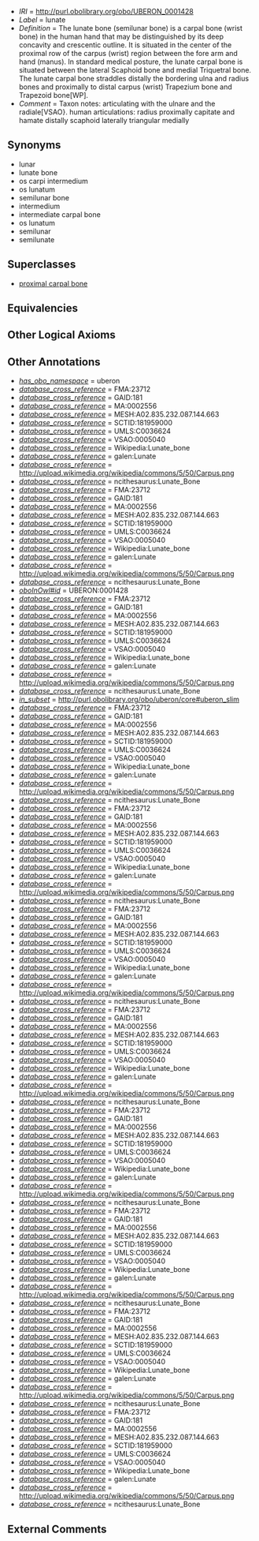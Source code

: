  * *IRI* = http://purl.obolibrary.org/obo/UBERON_0001428
 * *Label* = lunate
 * *Definition* = The lunate bone (semilunar bone) is a carpal bone (wrist bone) in the human hand that may be distinguished by its deep concavity and crescentic outline. It is situated in the center of the proximal row of the carpus (wrist) region between the fore arm and hand (manus). In standard medical posture, the lunate carpal bone is situated between the lateral Scaphoid bone and medial Triquetral bone. The lunate carpal bone straddles distally the bordering ulna and radius bones and proximally to distal carpus (wrist) Trapezium bone and Trapezoid bone[WP].
 * *Comment* = Taxon notes: articulating with the ulnare and the radiale[VSAO}. human articulations: radius proximally capitate and hamate distally scaphoid laterally triangular medially

## Synonyms

 * lunar
 * lunate bone
 * os carpi intermedium
 * os lunatum
 * semilunar bone
 * intermedium
 * intermediate carpal bone
 * os lunatum
 * semilunar
 * semilunate

## Superclasses

 * [proximal carpal bone](../../UBERON/80/UBERON_0001480.md)

## Equivalencies


## Other Logical Axioms


## Other Annotations

 * *[has_obo_namespace](../../ce/oboInOwl#hasOBONamespace.md)* = uberon
 * *[database_cross_reference](../../ef/oboInOwl#hasDbXref.md)* = FMA:23712
 * *[database_cross_reference](../../ef/oboInOwl#hasDbXref.md)* = GAID:181
 * *[database_cross_reference](../../ef/oboInOwl#hasDbXref.md)* = MA:0002556
 * *[database_cross_reference](../../ef/oboInOwl#hasDbXref.md)* = MESH:A02.835.232.087.144.663
 * *[database_cross_reference](../../ef/oboInOwl#hasDbXref.md)* = SCTID:181959000
 * *[database_cross_reference](../../ef/oboInOwl#hasDbXref.md)* = UMLS:C0036624
 * *[database_cross_reference](../../ef/oboInOwl#hasDbXref.md)* = VSAO:0005040
 * *[database_cross_reference](../../ef/oboInOwl#hasDbXref.md)* = Wikipedia:Lunate_bone
 * *[database_cross_reference](../../ef/oboInOwl#hasDbXref.md)* = galen:Lunate
 * *[database_cross_reference](../../ef/oboInOwl#hasDbXref.md)* = http://upload.wikimedia.org/wikipedia/commons/5/50/Carpus.png
 * *[database_cross_reference](../../ef/oboInOwl#hasDbXref.md)* = ncithesaurus:Lunate_Bone
 * *[database_cross_reference](../../ef/oboInOwl#hasDbXref.md)* = FMA:23712
 * *[database_cross_reference](../../ef/oboInOwl#hasDbXref.md)* = GAID:181
 * *[database_cross_reference](../../ef/oboInOwl#hasDbXref.md)* = MA:0002556
 * *[database_cross_reference](../../ef/oboInOwl#hasDbXref.md)* = MESH:A02.835.232.087.144.663
 * *[database_cross_reference](../../ef/oboInOwl#hasDbXref.md)* = SCTID:181959000
 * *[database_cross_reference](../../ef/oboInOwl#hasDbXref.md)* = UMLS:C0036624
 * *[database_cross_reference](../../ef/oboInOwl#hasDbXref.md)* = VSAO:0005040
 * *[database_cross_reference](../../ef/oboInOwl#hasDbXref.md)* = Wikipedia:Lunate_bone
 * *[database_cross_reference](../../ef/oboInOwl#hasDbXref.md)* = galen:Lunate
 * *[database_cross_reference](../../ef/oboInOwl#hasDbXref.md)* = http://upload.wikimedia.org/wikipedia/commons/5/50/Carpus.png
 * *[database_cross_reference](../../ef/oboInOwl#hasDbXref.md)* = ncithesaurus:Lunate_Bone
 * *[oboInOwl#id](../../id/oboInOwl#id.md)* = UBERON:0001428
 * *[database_cross_reference](../../ef/oboInOwl#hasDbXref.md)* = FMA:23712
 * *[database_cross_reference](../../ef/oboInOwl#hasDbXref.md)* = GAID:181
 * *[database_cross_reference](../../ef/oboInOwl#hasDbXref.md)* = MA:0002556
 * *[database_cross_reference](../../ef/oboInOwl#hasDbXref.md)* = MESH:A02.835.232.087.144.663
 * *[database_cross_reference](../../ef/oboInOwl#hasDbXref.md)* = SCTID:181959000
 * *[database_cross_reference](../../ef/oboInOwl#hasDbXref.md)* = UMLS:C0036624
 * *[database_cross_reference](../../ef/oboInOwl#hasDbXref.md)* = VSAO:0005040
 * *[database_cross_reference](../../ef/oboInOwl#hasDbXref.md)* = Wikipedia:Lunate_bone
 * *[database_cross_reference](../../ef/oboInOwl#hasDbXref.md)* = galen:Lunate
 * *[database_cross_reference](../../ef/oboInOwl#hasDbXref.md)* = http://upload.wikimedia.org/wikipedia/commons/5/50/Carpus.png
 * *[database_cross_reference](../../ef/oboInOwl#hasDbXref.md)* = ncithesaurus:Lunate_Bone
 * *[in_subset](../../et/oboInOwl#inSubset.md)* = http://purl.obolibrary.org/obo/uberon/core#uberon_slim
 * *[database_cross_reference](../../ef/oboInOwl#hasDbXref.md)* = FMA:23712
 * *[database_cross_reference](../../ef/oboInOwl#hasDbXref.md)* = GAID:181
 * *[database_cross_reference](../../ef/oboInOwl#hasDbXref.md)* = MA:0002556
 * *[database_cross_reference](../../ef/oboInOwl#hasDbXref.md)* = MESH:A02.835.232.087.144.663
 * *[database_cross_reference](../../ef/oboInOwl#hasDbXref.md)* = SCTID:181959000
 * *[database_cross_reference](../../ef/oboInOwl#hasDbXref.md)* = UMLS:C0036624
 * *[database_cross_reference](../../ef/oboInOwl#hasDbXref.md)* = VSAO:0005040
 * *[database_cross_reference](../../ef/oboInOwl#hasDbXref.md)* = Wikipedia:Lunate_bone
 * *[database_cross_reference](../../ef/oboInOwl#hasDbXref.md)* = galen:Lunate
 * *[database_cross_reference](../../ef/oboInOwl#hasDbXref.md)* = http://upload.wikimedia.org/wikipedia/commons/5/50/Carpus.png
 * *[database_cross_reference](../../ef/oboInOwl#hasDbXref.md)* = ncithesaurus:Lunate_Bone
 * *[database_cross_reference](../../ef/oboInOwl#hasDbXref.md)* = FMA:23712
 * *[database_cross_reference](../../ef/oboInOwl#hasDbXref.md)* = GAID:181
 * *[database_cross_reference](../../ef/oboInOwl#hasDbXref.md)* = MA:0002556
 * *[database_cross_reference](../../ef/oboInOwl#hasDbXref.md)* = MESH:A02.835.232.087.144.663
 * *[database_cross_reference](../../ef/oboInOwl#hasDbXref.md)* = SCTID:181959000
 * *[database_cross_reference](../../ef/oboInOwl#hasDbXref.md)* = UMLS:C0036624
 * *[database_cross_reference](../../ef/oboInOwl#hasDbXref.md)* = VSAO:0005040
 * *[database_cross_reference](../../ef/oboInOwl#hasDbXref.md)* = Wikipedia:Lunate_bone
 * *[database_cross_reference](../../ef/oboInOwl#hasDbXref.md)* = galen:Lunate
 * *[database_cross_reference](../../ef/oboInOwl#hasDbXref.md)* = http://upload.wikimedia.org/wikipedia/commons/5/50/Carpus.png
 * *[database_cross_reference](../../ef/oboInOwl#hasDbXref.md)* = ncithesaurus:Lunate_Bone
 * *[database_cross_reference](../../ef/oboInOwl#hasDbXref.md)* = FMA:23712
 * *[database_cross_reference](../../ef/oboInOwl#hasDbXref.md)* = GAID:181
 * *[database_cross_reference](../../ef/oboInOwl#hasDbXref.md)* = MA:0002556
 * *[database_cross_reference](../../ef/oboInOwl#hasDbXref.md)* = MESH:A02.835.232.087.144.663
 * *[database_cross_reference](../../ef/oboInOwl#hasDbXref.md)* = SCTID:181959000
 * *[database_cross_reference](../../ef/oboInOwl#hasDbXref.md)* = UMLS:C0036624
 * *[database_cross_reference](../../ef/oboInOwl#hasDbXref.md)* = VSAO:0005040
 * *[database_cross_reference](../../ef/oboInOwl#hasDbXref.md)* = Wikipedia:Lunate_bone
 * *[database_cross_reference](../../ef/oboInOwl#hasDbXref.md)* = galen:Lunate
 * *[database_cross_reference](../../ef/oboInOwl#hasDbXref.md)* = http://upload.wikimedia.org/wikipedia/commons/5/50/Carpus.png
 * *[database_cross_reference](../../ef/oboInOwl#hasDbXref.md)* = ncithesaurus:Lunate_Bone
 * *[database_cross_reference](../../ef/oboInOwl#hasDbXref.md)* = FMA:23712
 * *[database_cross_reference](../../ef/oboInOwl#hasDbXref.md)* = GAID:181
 * *[database_cross_reference](../../ef/oboInOwl#hasDbXref.md)* = MA:0002556
 * *[database_cross_reference](../../ef/oboInOwl#hasDbXref.md)* = MESH:A02.835.232.087.144.663
 * *[database_cross_reference](../../ef/oboInOwl#hasDbXref.md)* = SCTID:181959000
 * *[database_cross_reference](../../ef/oboInOwl#hasDbXref.md)* = UMLS:C0036624
 * *[database_cross_reference](../../ef/oboInOwl#hasDbXref.md)* = VSAO:0005040
 * *[database_cross_reference](../../ef/oboInOwl#hasDbXref.md)* = Wikipedia:Lunate_bone
 * *[database_cross_reference](../../ef/oboInOwl#hasDbXref.md)* = galen:Lunate
 * *[database_cross_reference](../../ef/oboInOwl#hasDbXref.md)* = http://upload.wikimedia.org/wikipedia/commons/5/50/Carpus.png
 * *[database_cross_reference](../../ef/oboInOwl#hasDbXref.md)* = ncithesaurus:Lunate_Bone
 * *[database_cross_reference](../../ef/oboInOwl#hasDbXref.md)* = FMA:23712
 * *[database_cross_reference](../../ef/oboInOwl#hasDbXref.md)* = GAID:181
 * *[database_cross_reference](../../ef/oboInOwl#hasDbXref.md)* = MA:0002556
 * *[database_cross_reference](../../ef/oboInOwl#hasDbXref.md)* = MESH:A02.835.232.087.144.663
 * *[database_cross_reference](../../ef/oboInOwl#hasDbXref.md)* = SCTID:181959000
 * *[database_cross_reference](../../ef/oboInOwl#hasDbXref.md)* = UMLS:C0036624
 * *[database_cross_reference](../../ef/oboInOwl#hasDbXref.md)* = VSAO:0005040
 * *[database_cross_reference](../../ef/oboInOwl#hasDbXref.md)* = Wikipedia:Lunate_bone
 * *[database_cross_reference](../../ef/oboInOwl#hasDbXref.md)* = galen:Lunate
 * *[database_cross_reference](../../ef/oboInOwl#hasDbXref.md)* = http://upload.wikimedia.org/wikipedia/commons/5/50/Carpus.png
 * *[database_cross_reference](../../ef/oboInOwl#hasDbXref.md)* = ncithesaurus:Lunate_Bone
 * *[database_cross_reference](../../ef/oboInOwl#hasDbXref.md)* = FMA:23712
 * *[database_cross_reference](../../ef/oboInOwl#hasDbXref.md)* = GAID:181
 * *[database_cross_reference](../../ef/oboInOwl#hasDbXref.md)* = MA:0002556
 * *[database_cross_reference](../../ef/oboInOwl#hasDbXref.md)* = MESH:A02.835.232.087.144.663
 * *[database_cross_reference](../../ef/oboInOwl#hasDbXref.md)* = SCTID:181959000
 * *[database_cross_reference](../../ef/oboInOwl#hasDbXref.md)* = UMLS:C0036624
 * *[database_cross_reference](../../ef/oboInOwl#hasDbXref.md)* = VSAO:0005040
 * *[database_cross_reference](../../ef/oboInOwl#hasDbXref.md)* = Wikipedia:Lunate_bone
 * *[database_cross_reference](../../ef/oboInOwl#hasDbXref.md)* = galen:Lunate
 * *[database_cross_reference](../../ef/oboInOwl#hasDbXref.md)* = http://upload.wikimedia.org/wikipedia/commons/5/50/Carpus.png
 * *[database_cross_reference](../../ef/oboInOwl#hasDbXref.md)* = ncithesaurus:Lunate_Bone
 * *[database_cross_reference](../../ef/oboInOwl#hasDbXref.md)* = FMA:23712
 * *[database_cross_reference](../../ef/oboInOwl#hasDbXref.md)* = GAID:181
 * *[database_cross_reference](../../ef/oboInOwl#hasDbXref.md)* = MA:0002556
 * *[database_cross_reference](../../ef/oboInOwl#hasDbXref.md)* = MESH:A02.835.232.087.144.663
 * *[database_cross_reference](../../ef/oboInOwl#hasDbXref.md)* = SCTID:181959000
 * *[database_cross_reference](../../ef/oboInOwl#hasDbXref.md)* = UMLS:C0036624
 * *[database_cross_reference](../../ef/oboInOwl#hasDbXref.md)* = VSAO:0005040
 * *[database_cross_reference](../../ef/oboInOwl#hasDbXref.md)* = Wikipedia:Lunate_bone
 * *[database_cross_reference](../../ef/oboInOwl#hasDbXref.md)* = galen:Lunate
 * *[database_cross_reference](../../ef/oboInOwl#hasDbXref.md)* = http://upload.wikimedia.org/wikipedia/commons/5/50/Carpus.png
 * *[database_cross_reference](../../ef/oboInOwl#hasDbXref.md)* = ncithesaurus:Lunate_Bone
 * *[database_cross_reference](../../ef/oboInOwl#hasDbXref.md)* = FMA:23712
 * *[database_cross_reference](../../ef/oboInOwl#hasDbXref.md)* = GAID:181
 * *[database_cross_reference](../../ef/oboInOwl#hasDbXref.md)* = MA:0002556
 * *[database_cross_reference](../../ef/oboInOwl#hasDbXref.md)* = MESH:A02.835.232.087.144.663
 * *[database_cross_reference](../../ef/oboInOwl#hasDbXref.md)* = SCTID:181959000
 * *[database_cross_reference](../../ef/oboInOwl#hasDbXref.md)* = UMLS:C0036624
 * *[database_cross_reference](../../ef/oboInOwl#hasDbXref.md)* = VSAO:0005040
 * *[database_cross_reference](../../ef/oboInOwl#hasDbXref.md)* = Wikipedia:Lunate_bone
 * *[database_cross_reference](../../ef/oboInOwl#hasDbXref.md)* = galen:Lunate
 * *[database_cross_reference](../../ef/oboInOwl#hasDbXref.md)* = http://upload.wikimedia.org/wikipedia/commons/5/50/Carpus.png
 * *[database_cross_reference](../../ef/oboInOwl#hasDbXref.md)* = ncithesaurus:Lunate_Bone

## External Comments

